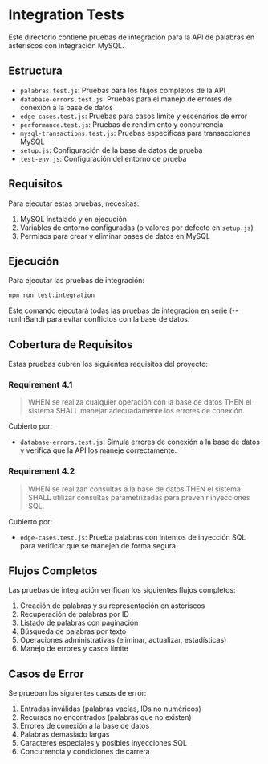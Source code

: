 # Integration Tests

Este directorio contiene pruebas de integración para la API de palabras en asteriscos con integración MySQL.

## Estructura

- `palabras.test.js`: Pruebas para los flujos completos de la API
- `database-errors.test.js`: Pruebas para el manejo de errores de conexión a la base de datos
- `edge-cases.test.js`: Pruebas para casos límite y escenarios de error
- `performance.test.js`: Pruebas de rendimiento y concurrencia
- `mysql-transactions.test.js`: Pruebas específicas para transacciones MySQL
- `setup.js`: Configuración de la base de datos de prueba
- `test-env.js`: Configuración del entorno de prueba

## Requisitos

Para ejecutar estas pruebas, necesitas:

1. MySQL instalado y en ejecución
2. Variables de entorno configuradas (o valores por defecto en `setup.js`)
3. Permisos para crear y eliminar bases de datos en MySQL

## Ejecución

Para ejecutar las pruebas de integración:

```bash
npm run test:integration
```

Este comando ejecutará todas las pruebas de integración en serie (--runInBand) para evitar conflictos con la base de datos.

## Cobertura de Requisitos

Estas pruebas cubren los siguientes requisitos del proyecto:

### Requirement 4.1
> WHEN se realiza cualquier operación con la base de datos THEN el sistema SHALL manejar adecuadamente los errores de conexión.

Cubierto por:
- `database-errors.test.js`: Simula errores de conexión a la base de datos y verifica que la API los maneje correctamente.

### Requirement 4.2
> WHEN se realizan consultas a la base de datos THEN el sistema SHALL utilizar consultas parametrizadas para prevenir inyecciones SQL.

Cubierto por:
- `edge-cases.test.js`: Prueba palabras con intentos de inyección SQL para verificar que se manejen de forma segura.

## Flujos Completos

Las pruebas de integración verifican los siguientes flujos completos:

1. Creación de palabras y su representación en asteriscos
2. Recuperación de palabras por ID
3. Listado de palabras con paginación
4. Búsqueda de palabras por texto
5. Operaciones administrativas (eliminar, actualizar, estadísticas)
6. Manejo de errores y casos límite

## Casos de Error

Se prueban los siguientes casos de error:

1. Entradas inválidas (palabras vacías, IDs no numéricos)
2. Recursos no encontrados (palabras que no existen)
3. Errores de conexión a la base de datos
4. Palabras demasiado largas
5. Caracteres especiales y posibles inyecciones SQL
6. Concurrencia y condiciones de carrera